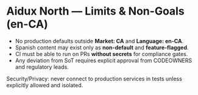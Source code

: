 # Aidux North — Limits & Non-Goals (en-CA)

- No production defaults outside **Market: CA** and **Language: en-CA**.
- Spanish content may exist only as **non-default** and **feature-flagged**.
- CI must be able to run on PRs **without secrets** for compliance gates.
- Any deviation from SoT requires explicit approval from CODEOWNERS and regulatory leads.

Security/Privacy: never connect to production services in tests unless explicitly allowed and isolated.
